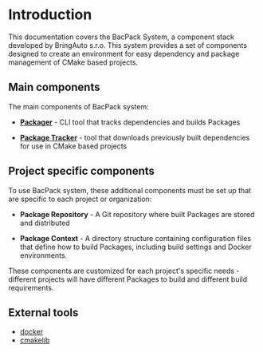 # Introduction

This documentation covers the BacPack System, a component stack developed by BringAuto s.r.o.
This system provides a set of components designed to create an environment for easy dependency and
package management of CMake based projects.

## Main components

The main components of BacPack system:

 - [**Packager**](https://github.com/bacpack-system/packager) - CLI tool that tracks dependencies and
 builds Packages

 - [**Package Tracker**](https://github.com/bacpack-system/package-tracker) - tool that downloads
 previously built dependencies for use in CMake based projects

## Project specific components

To use BacPack system, these additional components must be set up that are specific to each project
or organization:

 - **Package Repository** - A Git repository where built Packages are stored and distributed

 - **Package Context** - A directory structure containing configuration files that define how to
 build Packages, including build settings and Docker environments.

These components are customized for each project's specific needs - different projects will have
different Packages to build and different build requirements.

## External tools

 - [docker](https://www.docker.com/)
 - [cmakelib](https://github.com/cmakelib/cmakelib)

